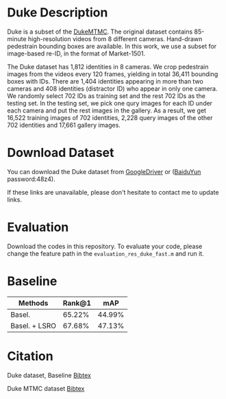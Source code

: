 # Duke Description
Duke is a subset of the [DukeMTMC](http://vision.cs.duke.edu/DukeMTMC/). The original dataset contains 85-minute high-resolution videos from 8 different cameras. Hand-drawn pedestrain bounding boxes are available. In this work, we use a subset for image-based re-ID, in the format of Market-1501.

The Duke dataset has 1,812 identities in 8 cameras. We crop pedestrain images from the videos every 120 frames, yielding in total 36,411 bounding boxes with IDs. There are 1,404 identities appearing in more than two cameras and 408 identities (distractor ID) who appear in only one camera. We randomly select 702 IDs as training set and the rest 702 IDs as the testing set. In the testing set, we pick one qury images for each ID under each camera and put the rest images in the gallery. As a result, we get 16,522 training images of 702 identities, 2,228 query images of the other 702 identities and 17,661 gallery images. 

# Download Dataset
You can download the Duke dataset from [GoogleDriver](https://drive.google.com/open?id=0B0VOCNYh8HeRSDRwczZIT0lZTG8)
or ([BaiduYun](https://pan.baidu.com/s/1cIOYOu) password:48z4).

If these links are unavailable, please don't hesitate to contact me to update links. 

# Evaluation
Download the codes in this repository. To evaluate your code, please change the feature path in the `evaluation_res_duke_fast.m` and run it.

# Baseline
|Methods |   Rank@1 | mAP|
| --------   | -----  | ----  |
|Basel.  | 65.22% | 44.99%|
|Basel. + LSRO   | 67.68% | 47.13%|

# Citation
Duke dataset, Baseline [Bibtex](https://raw.githubusercontent.com/layumi/DukeMTMC_evaluation/master/citation.txt)

Duke MTMC dataset [Bibtex](http://vision.cs.duke.edu/DukeMTMC/refs/ristani2016MTMC.txt)
